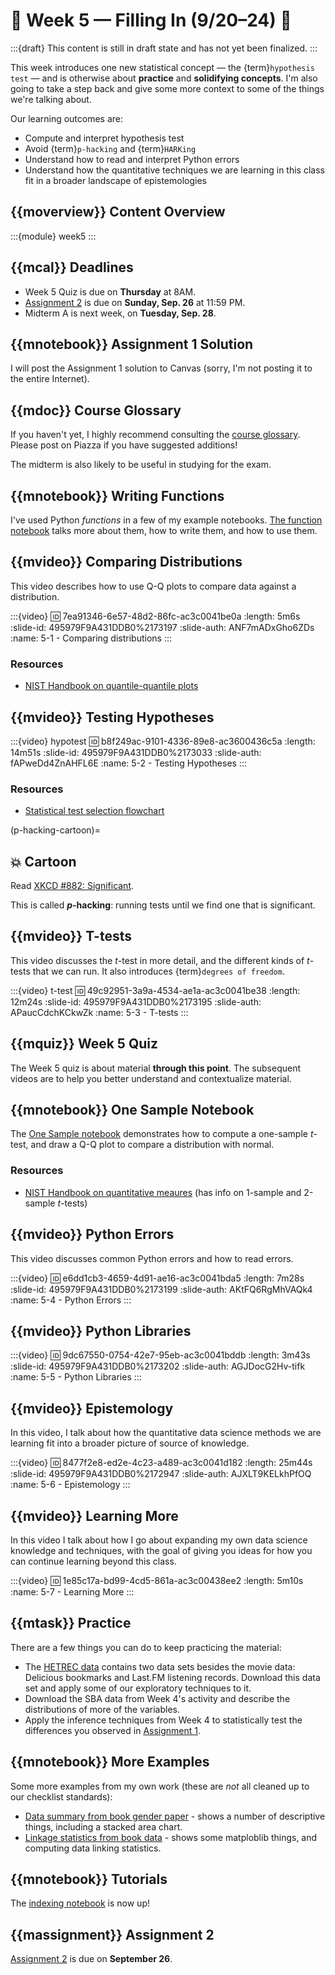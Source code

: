 # 🚧 Week 5 — Filling In (9/20–24) 🚧

:::{draft}
This content is still in draft state and has not yet been finalized.
:::

This week introduces one new statistical concept — the {term}`hypothesis test` — and is otherwise about **practice** and **solidifying concepts**.
I'm also going to take a step back and give some more context to some of the things we're talking about.

Our learning outcomes are:

- Compute and interpret hypothesis test
- Avoid {term}`p-hacking` and {term}`HARKing`
- Understand how to read and interpret Python errors
- Understand how the quantitative techniques we are learning in this class fit in a broader landscape of epistemologies

## {{moverview}} Content Overview

:::{module} week5
:::

## {{mcal}} Deadlines

- Week 5 Quiz is due on **Thursday** at 8AM.
- [Assignment 2](../assignments/A2/index.md) is due on **Sunday, Sep. 26** at 11:59 PM.
- Midterm A is next week, on **Tuesday, Sep. 28**.

## {{mnotebook}} Assignment 1 Solution

I will post the Assignment 1 solution to Canvas (sorry, I'm not posting it to the entire Internet).

## {{mdoc}} Course Glossary

If you haven't yet, I highly recommend consulting the [course glossary](../../resources/glossary.md).
Please post on Piazza if you have suggested additions!

The midterm is also likely to be useful in studying for the exam.

## {{mnotebook}} Writing Functions

I've used Python *functions* in a few of my example notebooks.
[The function notebook](../../resources/tutorials/Functions.ipynb) talks more about them, how to write them, and how to use them.

## {{mvideo}} Comparing Distributions

This video describes how to use Q-Q plots to compare data against a distribution.

:::{video}
:id: 7ea91346-6e57-48d2-86fc-ac3c0041be0a
:length: 5m6s
:slide-id: 495979F9A431DDB0%2173197
:slide-auth: ANF7mADxGho6ZDs
:name: 5-1 - Comparing distributions
:::

### Resources

- [NIST Handbook on quantile-quantile plots](https://www.itl.nist.gov/div898/handbook/eda/section3/qqplot.htm)

## {{mvideo}} Testing Hypotheses

:::{video} hypotest
:id: b8f249ac-9101-4336-89e8-ac3600436c5a
:length: 14m51s
:slide-id: 495979F9A431DDB0%2173033
:slide-auth: fAPweDd4ZnAHFL6E
:name: 5-2 - Testing Hypotheses
:::

### Resources

- [Statistical test selection flowchart](http://timdraws.net/files/StatisticalTestFinder.pdf)

(p-hacking-cartoon)=
## 💥 Cartoon

Read [XKCD #882: Significant](https://xkcd.com/882/).

This is called **_p_-hacking**: running tests until we find one that is significant.

## {{mvideo}} T-tests

This video discusses the *t*-test in more detail, and the different kinds of *t*-tests that we can run.
It also introduces {term}`degrees of freedom`.

:::{video} t-test
:id: 49c92951-3a9a-4534-ae1a-ac3c0041be38
:length: 12m24s
:slide-id: 495979F9A431DDB0%2173195
:slide-auth: APaucCdchKCkwZk
:name: 5-3 - T-tests
:::

## {{mquiz}} Week 5 Quiz

The Week 5 quiz is about material **through this point**.
The subsequent videos are to help you better understand and contextualize material.

## {{mnotebook}} One Sample Notebook

The [One Sample notebook](../../resources/tutorials/OneSample.ipynb) demonstrates how to compute a one-sample *t*-test, and draw a Q-Q plot to compare a distribution with normal.

### Resources

- [NIST Handbook on quantitative meaures](https://www.itl.nist.gov/div898/handbook/eda/section3/eda35.htm) (has info on 1-sample and 2-sample *t*-tests)

## {{mvideo}} Python Errors

This video discusses common Python errors and how to read errors.

:::{video}
:id: e6dd1cb3-4659-4d91-ae16-ac3c0041bda5
:length: 7m28s
:slide-id: 495979F9A431DDB0%2173199
:slide-auth: AKtFQ6RgMhVAQk4
:name: 5-4 - Python Errors
:::

## {{mvideo}} Python Libraries

:::{video}
:id: 9dc67550-0754-42e7-95eb-ac3c0041bddb
:length: 3m43s
:slide-id: 495979F9A431DDB0%2173202
:slide-auth: AGJDocG2Hv-tifk
:name: 5-5 - Python Libraries
:::

## {{mvideo}} Epistemology

In this video, I talk about how the quantitative data science methods we are learning fit into a broader picture of source of knowledge.

:::{video}
:id: 8477f2e8-ed2e-4c23-a489-ac3c0041d182
:length: 25m44s
:slide-id: 495979F9A431DDB0%2172947
:slide-auth: AJXLT9KELkhPfOQ
:name: 5-6 - Epistemology
:::

## {{mvideo}} Learning More

In this video I talk about how I go about expanding my own data science knowledge and techniques, with the goal
of giving you ideas for how you can continue learning beyond this class.

:::{video}
:id: 1e85c17a-bd99-4cd5-861a-ac3c00438ee2
:length: 5m10s
:name: 5-7 - Learning More
:::

## {{mtask}} Practice

There are a few things you can do to keep practicing the material:

-   The [HETREC data](https://grouplens.org/datasets/hetrec-2011/) contains two data sets besides the movie data: Delicious bookmarks and Last.FM listening records.
    Download this data set and apply some of our exploratory techniques to it.
-   Download the SBA data from Week 4's activity and describe the distributions of more of the variables.
-   Apply the inference techniques from Week 4 to statistically test the differences you observed in [Assignment 1](../../assignments/A1/index.md).

## {{mnotebook}} More Examples

Some more examples from my own work (these are *not* all cleaned up to our checklist standards):

- [Data summary from book gender paper](DataSummary.ipynb) - shows a number of descriptive things, including a stacked area chart.
- [Linkage statistics from book data](https://github.com/BoiseState/bookdata-tools/blob/master/LinkageStats.ipynb) - shows some matploblib things, and computing data linking statistics.

## {{mnotebook}} Tutorials

The [indexing notebook](../../resources/tutorials/Indexing.ipynb) is now up!

## {{massignment}} Assignment 2

[Assignment 2](../assignments/A2/index.md) is due on **September 26**.
